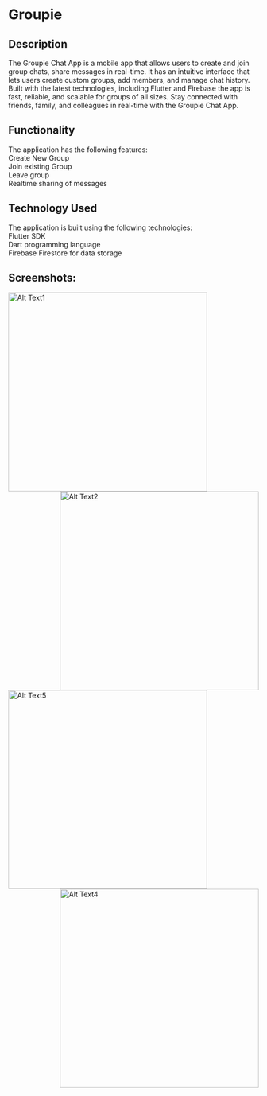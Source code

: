 # Groupie

## Description
The Groupie Chat App is a mobile app that allows users to create and join group chats, share messages in real-time. It has an intuitive interface that lets users create custom groups, add members, and manage chat history. Built with the latest technologies, including Flutter and Firebase the app is fast, reliable, and scalable for groups of all sizes. Stay connected with friends, family, and colleagues in real-time with the Groupie Chat App.

## Functionality
The application has the following features:  
Create New Group  
Join existing Group  
Leave group  
Realtime sharing of messages  

## Technology Used
The application is built using the following technologies:  
Flutter SDK  
Dart programming language  
Firebase Firestore for data storage  

## Screenshots:

<img src="https://user-images.githubusercontent.com/78365647/230147549-ca84fa27-386f-4f74-b4a1-9cead667bafe.jpg" alt="Alt Text1" height="400" align="left" />
<img src="https://user-images.githubusercontent.com/78365647/230147598-94ea9b07-ff10-49bd-a3ee-ce4474ad13c3.jpg" alt="Alt Text2" height="400" align="right" />

<img src="https://user-images.githubusercontent.com/78365647/230147686-b552ea6d-9fb2-48b0-8d9b-02cfcc8fd297.jpg" alt="Alt Text5" height="400" align="left" />
<img src="https://user-images.githubusercontent.com/78365647/230147665-29766a54-f7bd-4f30-b0f8-7f5bf15bbf83.jpg" alt="Alt Text4" height="400" align="right" />
